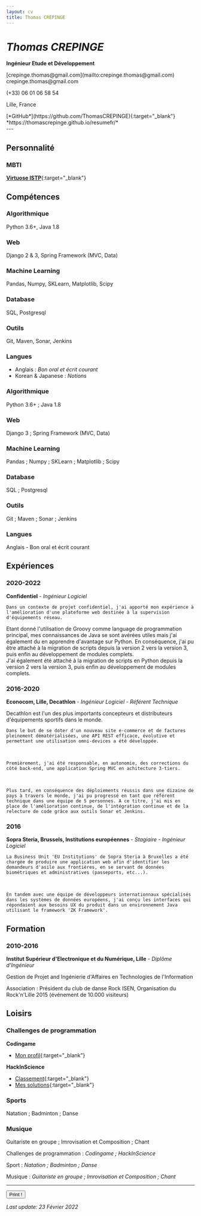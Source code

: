 ```yaml
---
layout: cv
title: Thomas CREPINGE
---
```

# *Thomas CREPINGE*

**Ingénieur Etude et Développement**

<div class="screen" markdown="1">
[crepinge.thomas@gmail.com](mailto:crepinge.thomas@gmail.com)
</div>

<div class="print" markdown="1">
crepinge.thomas@gmail.com
</div>

(+33) 06 01 06 58 54

Lille, France

<div class="screen" markdown="1">
[*GitHub*](https://github.com/ThomasCREPINGE){:target="_blank"}
</div>

<div class="print" markdown="1">
*https://thomascrepinge.github.io/resumefr/*
</div>
---

<!--
{:.description}
**
-->

<div class="screen" markdown="1">

## Personnalité

### MBTI

[**Virtuose ISTP**](https://www.16personalities.com/istps-at-work){:target="_blank"}

</div>

## Compétences

<div class="screen" markdown="1">

### Algorithmique

Python 3.6+,
Java 1.8

### Web 

Django 2 & 3,
Spring Framework (MVC, Data)

### Machine Learning 

Pandas, 
Numpy, 
SKLearn, 
Matplotlib, 
Scipy

### Database

SQL, 
Postgresql

### Outils

Git, 
Maven, 
Sonar, 
Jenkins

### Langues

+ Anglais : *Bon oral et écrit courant* 
+ Korean & Japanese : *Notions*

</div>

<div class="print" markdown="1">

<!--
Algorithmique :    *Python 3.6+ ; Java 1.8*

Web :              *Django 3 ; Spring Framework (MVC, Data)*

Database :         *SQL ; Postgresql*

Machine Learning : *Pandas ; Numpy ; SKLearn ; Matplotlib ; Scipy*

Outils :           *Git ; Maven ; Sonar ; Jenkins*

Langues :          *Anglais - Bon oral et écrit courant*
-->

### Algorithmique

Python 3.6+ ; Java 1.8

### Web 

Django 3 ; Spring Framework (MVC, Data)

### Machine Learning 

Pandas ; Numpy ; SKLearn ; Matplotlib ; Scipy

### Database

SQL ; Postgresql

### Outils

Git ; Maven ; Sonar ; Jenkins

### Langues

Anglais - Bon oral et écrit courant

</div>


## Expériences

### 2020-2022
**Confidentiel** - *Ingénieur Logiciel*

    Dans un contexte de projet confidentiel, j'ai apporté mon expérience à l'amélioration d'une plateforme web destinée à la supervision d'équipements réseau.

<div class="screen" markdown="1">
    Etant donné l'utilisation de Groovy comme language de programmation principal, mes connaissances de Java se sont avérées utiles mais j'ai également du en apprendre d'avantage sur Python.
    En conséquence, j'ai pu être attaché à la migration de scripts depuis la version 2 vers la version 3, puis enfin au développement de modules complets.
</div>

<div class="print" markdown="1">
    J'ai également été attaché à la migration de scripts en Python depuis la version 2 vers la version 3, puis enfin au développement de modules complets.
</div>

### 2016-2020
**Econocom, Lille, Decathlon** - *Ingénieur Logiciel - Référent Technique*

<div class="screen" markdown="1">
    Decathlon est l'un des plus importants concepteurs et distributeurs d'équipements sportifs dans le monde.
<br />
</div>

    Dans le but de se doter d'un nouveau site e-commerce et de factures pleinement dématérialisées, une API REST efficace, évolutive et permettant une utilisation omni-devices a été développée.
<br />

    Premièrement, j'ai été responsable, en autonomie, des corrections du côté back-end, une application Spring MVC en achitecture 3-tiers.
<br />

    Plus tard, en conséquence des déploiements réussis dans une dizaine de pays à travers le monde, j'ai pu progressé en tant que référent technique dans une équipe de 5 personnes. A ce titre, j'ai mis en place de l'amélioration continue, de l'intégration continue et de la relecture de code grâce aux outils Sonar et Jenkins.


### 2016
**Sopra Steria, Brussels, Institutions européennes** - *Stagiaire - Ingénieur Logiciel*

    La Business Unit 'EU Institutions' de Sopra Steria à Bruxelles a été chargée de produire une application web afin d'identifier les demandeurs d'asile aux frontières, en se servant de données biométriques et administratives (passeports, etc...).
<br />

    En tandem avec une équipe de développeurs internationnaux spécialisés dans les systèmes de données européens, j'ai conçu les interfaces qui répondaient aux besoins UX du produit dans un environnement Java utilisant le framework 'ZK Framework'.

## Formation

### 2010-2016
**Institut Supérieur d'Electronique et du Numérique, Lille** - *Diplôme d'Ingénieur*

Gestion de Projet and Ingénierie d'Affaires en Technologies de l'Information

Association : Président du club de danse Rock ISEN, Organisation du Rock'n'Lille 2015 (événement de 10.000 visiteurs)
    
## Loisirs

<div class="screen" markdown="1">

### Challenges de programmation
**Codingame**
+ [Mon profil](https://www.codingame.com/profile/2ecc5b080c0c41edc84a425e0ca601457107752){:target="_blank"}

**HackInScience**
+ [Classement](https://www.hackinscience.org/leaderboard/){:target="_blank"}
+ [Mes solutions](https://github.com/ThomasCREPINGE/hackinsciencesprojects){:target="_blank"}

### Sports
Natation ; Badminton ; Danse

### Musique
Guitariste en groupe ; Imrovisation et Composition ; Chant

</div>

<div class="print" markdown="1">

Challenges de programmation : *Codingame ; HackInScience*

Sport :                       *Natation ; Badminton ; Danse*

Musique :                     *Guitariste en groupe ; Imrovisation et Composition ; Chant*

</div>


<div class="screen" markdown="1">

---

<button id="bt-print" onclick="window.print();">Print !</button>

*Last update: 23 Février 2022*

</div>
